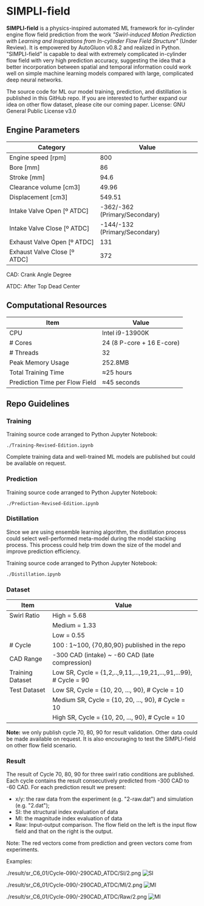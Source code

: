 # SIMPLI-field

**SIMPLI-field** is a physics-inspired automated ML framework for in-cylinder engine flow field prediction from the work  *"Swirl-induced Motion Prediction with Learning and Inspirations from In-cylinder Flow Field Structure"* (Under Review). It is empowered by AutoGluon v0.8.2 and realized in Python. "SIMPLI-field" is capable to deal with extremely complicated in-cylinder flow field with very high prediction accuracy, suggesting the idea that a better incorporation between spatial and temporal information could work well on simple machine learning models compared with large, complicated deep neural networks. 

The source code for ML our model training, prediction, and distillation is published in this GitHub repo. If you are interested to further expand our idea on other flow dataset, please cite our coming paper. 
License: GNU General Public License v3.0

## Engine Parameters

| Category                     | Value                          |
| ---------------------------- | ------------------------------ |
| Engine  speed [rpm]          | 800                            |
| Bore  [mm]                   | 86                             |
| Stroke  [mm]                 | 94.6                           |
| Clearance  volume [cm3]      | 49.96                          |
| Displacement  [cm3]          | 549.51                         |
| Intake  Valve Open [º ATDC]  | -362/-362  (Primary/Secondary) |
| Intake  Valve Close [º ATDC] | -144/-132  (Primary/Secondary) |
| Exhaust  Valve Open [º ATDC] | 131                            |
| Exhaust Valve Close [º ATDC] | 372                            |

CAD: Crank Angle Degree

ATDC: After Top Dead Center

## Computational Resources

| **Item**                        | **Value**                  |
| ------------------------------- | -------------------------- |
| CPU                             | Intel  i9-13900K           |
| #  Cores                        | 24  (8 P-core + 16 E-core) |
| #  Threads                      | 32                         |
| Peak  Memory Usage              | 252.8MB                    |
| Total  Training Time            | ≈25 hours                  |
| Prediction  Time per Flow Field | ≈45 seconds                |

## Repo Guidelines

### Training

Training source code arranged to Python Jupyter Notebook: 

```
./Training-Revised-Edition.ipynb
```

Complete training data and well-trained ML models are published but could be available on request.

### Prediction

Training source code arranged to Python Jupyter Notebook: 

```
./Prediction-Revised-Edition.ipynb
```

### Distillation

Since we are using ensemble learning algorithm, the distillation process could select well-performed meta-model during the model stacking process. This process could help trim down the size of the model and improve prediction efficiency.

 Training source code arranged to Python Jupyter Notebook: 

```
./Distillation.ipynb
```

### Dataset

| Item             | Value                                                        |
| ---------------- | ------------------------------------------------------------ |
| Swirl Ratio      | High = 5.68                                                  |
|                  | Medium = 1.33                                                |
|                  | Low = 0.55                                                   |
| # Cycle          | 100 : 1~100, {70,80,90} published in the repo                |
| CAD Range        | -300 CAD (intake) ~ -60 CAD (late compression)               |
| Training Dataset | Low SR, Cycle = {1,2,..,9,11,...,19,21,...,91,...99}, # Cycle = 90 |
| Test Dataset     | Low SR, Cycle = {10, 20, ..., 90}, # Cycle = 10              |
|                  | Medium SR, Cycle = {10, 20, ..., 90}, # Cycle = 10           |
|                  | High SR, Cycle = {10, 20, ..., 90}, # Cycle = 10             |

**Note:** we only publish cycle 70, 80, 90  for result validation. Other data could be made available on request. It is also encouraging to test the SIMPLI-field on other flow field scenario.

### Result

The result of Cycle 70, 80, 90 for three swirl ratio conditions are published. Each cycle contains the result consecutively predicted from -300 CAD to -60 CAD. For each prediction result we present:

* x/y: the raw data from the experiment (e.g. "2-raw.dat") and simulation (e.g. "2.dat");
* SI: the structural index evaluation of data
* MI: the magnitude index evaluation of data
* Raw: Input-output comparison. The flow field on the left is the input flow field and that on the right is the output. 

Note: The red vectors come from prediction and green vectors come from experiments.

Examples:

./result/sr_C6_01/Cycle-090/-290CAD_ATDC/SI/2.png
![SI](https://github.com/ziming-zh/SIMPLI-field/blob/main/result/sr_C6_01/Cycle-090/-290CAD_ATDC/SI/2.png?raw=true)

./result/sr_C6_01/Cycle-090/-290CAD_ATDC/MI/2.png
![MI](https://github.com/ziming-zh/SIMPLI-field/blob/main/result/sr_C6_01/Cycle-090/-290CAD_ATDC/MI/2.png?raw=true)

./result/sr_C6_01/Cycle-090/-290CAD_ATDC/Raw/2.png
![MI](https://github.com/ziming-zh/SIMPLI-field/blob/main/result/sr_C6_01/Cycle-090/-290CAD_ATDC/Raw/2.png?raw=true)
